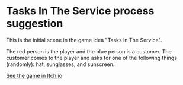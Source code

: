 # Tasks In The Service process suggestion
This is the initial scene in the game idea "Tasks In The Service".

The red person is the player and the blue person is a customer. The customer comes to the player and asks for one of the following things (randomly): hat, sunglasses, and sunscreen.

[See the game in Itch.io](https://lizachep.itch.io/tasks-in-the-service-suggestion)
